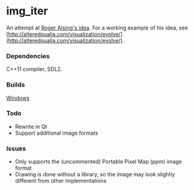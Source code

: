 # img_iter

An attempt at [Roger Alsing's idea](http://rogeralsing.com/2008/12/07/genetic-programming-evolution-of-mona-lisa/).
For a working example of his idea, see [http://alteredqualia.com/visualization/evolve/](http://alteredqualia.com/visualization/evolve/).

### Dependencies
C++11 compiler, SDL2.

### Builds
[Windows](https://bitbucket.org/Wesulee/img_iter_build/get/master.zip)

### Todo
* Rewrite in Qt
* Support additional image formats

### Issues
* Only supports the (uncommented) Portable Pixel Map (ppm) image format
* Drawing is done without a library, so the image may look slightly different from other implementations
